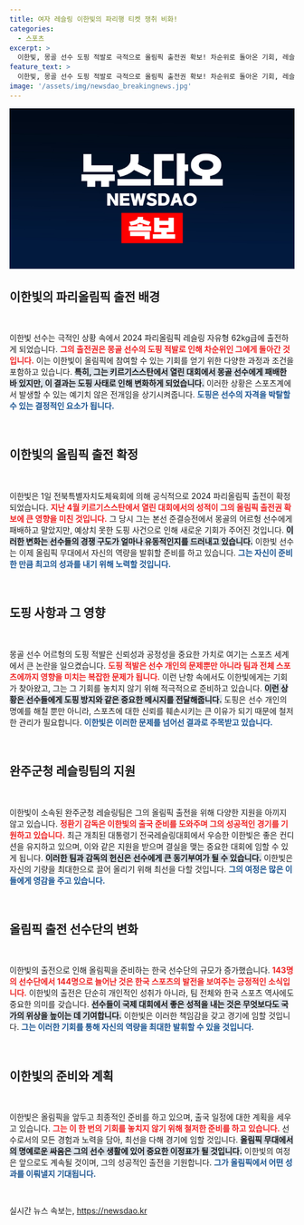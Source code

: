 ```yaml
---
title: 여자 레슬링 이한빛의 파리행 티켓 쟁취 비화!
categories:
  - 스포츠
excerpt: >
  이한빛, 몽골 선수 도핑 적발로 극적으로 올림픽 출전권 확보! 차순위로 돌아온 기회, 레슬링 꿈꾸는 그의 첫 도전이 파리에서 펼쳐진다. 출국 준비 시작!
feature_text: >
  이한빛, 몽골 선수 도핑 적발로 극적으로 올림픽 출전권 확보! 차순위로 돌아온 기회, 레슬링 꿈꾸는 그의 첫 도전이 파리에서 펼쳐진다. 출국 준비 시작!
image: '/assets/img/newsdao_breakingnews.jpg'
---
```


<p><img src="/assets/img/newsdao_breakingnews.jpg" alt="ontimetimes 속보" /></p>

<h2 data-ke-size="size26">이한빛의 파리올림픽 출전 배경</h2>

<p data-ke-size="size16">&nbsp;</p>

<p>이한빛 선수는 극적인 상황 속에서 2024 파리올림픽 레슬링 자유형 62kg급에 출전하게 되었습니다. <b><span style="color: #ee2323;">그의 출전권은 몽골 선수의 도핑 적발로 인해 차순위인 그에게 돌아간 것입니다.</span></b> 이는 이한빛이 올림픽에 참여할 수 있는 기회를 얻기 위한 다양한 과정과 조건을 포함하고 있습니다. <b><span style="background-color: #21538527;">특히, 그는 키르기스스탄에서 열린 대회에서 몽골 선수에게 패배한 바 있지만, 이 결과는 도핑 사태로 인해 변화하게 되었습니다.</span></b> 이러한 상황은 스포츠계에서 발생할 수 있는 예기치 않은 전개임을 상기시켜줍니다. <b><span style="color: #1a5490;">도핑은 선수의 자격을 박탈할 수 있는 결정적인 요소가 됩니다.</span></b></p>

<p data-ke-size="size16">&nbsp;</p>

<h2 data-ke-size="size26">이한빛의 올림픽 출전 확정</h2>

<p data-ke-size="size16">&nbsp;</p>

<p>이한빛은 1일 전북특별자치도체육회에 의해 공식적으로 2024 파리올림픽 출전이 확정되었습니다. <b><span style="color: #ee2323;">지난 4월 키르기스스탄에서 열린 대회에서의 성적이 그의 올림픽 출전권 확보에 큰 영향을 미친 것입니다.</span></b> 그 당시 그는 본선 준결승전에서 몽골의 어르헝 선수에게 패배하고 말았지만, 예상치 못한 도핑 사건으로 인해 새로운 기회가 주어진 것입니다. <b><span style="background-color: #21538527;">이러한 변화는 선수들의 경쟁 구도가 얼마나 유동적인지를 드러내고 있습니다.</span></b> 이한빛 선수는 이제 올림픽 무대에서 자신의 역량을 발휘할 준비를 하고 있습니다. <b><span style="color: #1a5490;">그는 자신이 준비한 만큼 최고의 성과를 내기 위해 노력할 것입니다.</span></b></p>

<p data-ke-size="size16">&nbsp;</p>

<h2 data-ke-size="size26">도핑 사항과 그 영향</h2>

<p data-ke-size="size16">&nbsp;</p>

<p>몽골 선수 어르헝의 도핑 적발은 신뢰성과 공정성을 중요한 가치로 여기는 스포츠 세계에서 큰 논란을 일으켰습니다. <b><span style="color: #ee2323;">도핑 적발은 선수 개인의 문제뿐만 아니라 팀과 전체 스포츠에까지 영향을 미치는 복잡한 문제가 됩니다.</span></b> 이런 난항 속에서도 이한빛에게는 기회가 찾아왔고, 그는 그 기회를 놓치지 않기 위해 적극적으로 준비하고 있습니다. <b><span style="background-color: #21538527;">이런 상황은 선수들에게 도핑 방지와 같은 중요한 메시지를 전달해줍니다.</span></b> 도핑은 선수 개인의 명예를 해칠 뿐만 아니라, 스포츠에 대한 신뢰를 훼손시키는 큰 이유가 되기 때문에 철저한 관리가 필요합니다. <b><span style="color: #1a5490;">이한빛은 이러한 문제를 넘어선 결과로 주목받고 있습니다.</span></b></p>

<p data-ke-size="size16">&nbsp;</p>

<h2 data-ke-size="size26">완주군청 레슬링팀의 지원</h2>

<p data-ke-size="size16">&nbsp;</p>

<p>이한빛이 소속된 완주군청 레슬링팀은 그의 올림픽 출전을 위해 다양한 지원을 아끼지 않고 있습니다. <b><span style="color: #ee2323;">정환기 감독은 이한빛의 출국 준비를 도와주며 그의 성공적인 경기를 기원하고 있습니다.</span></b> 최근 개최된 대통령기 전국레슬링대회에서 우승한 이한빛은 좋은 컨디션을 유지하고 있으며, 이와 같은 지원을 받으며 결실을 맺는 중요한 대회에 임할 수 있게 됩니다. <b><span style="background-color: #21538527;">이러한 팀과 감독의 헌신은 선수에게 큰 동기부여가 될 수 있습니다.</span></b> 이한빛은 자신의 기량을 최대한으로 끌어 올리기 위해 최선을 다할 것입니다. <b><span style="color: #1a5490;">그의 여정은 많은 이들에게 영감을 주고 있습니다.</span></b></p>

<p data-ke-size="size16">&nbsp;</p>

<h2 data-ke-size="size26">올림픽 출전 선수단의 변화</h2>

<p data-ke-size="size16">&nbsp;</p>

<p>이한빛의 출전으로 인해 올림픽을 준비하는 한국 선수단의 규모가 증가했습니다. <b><span style="color: #ee2323;">143명의 선수단에서 144명으로 늘어난 것은 한국 스포츠의 발전을 보여주는 긍정적인 소식입니다.</span></b> 이한빛의 출전은 단순히 개인적인 성취가 아니라, 팀 전체와 한국 스포츠 역사에도 중요한 의미를 갖습니다. <b><span style="background-color: #21538527;">선수들이 국제 대회에서 좋은 성적을 내는 것은 무엇보다도 국가의 위상을 높이는 데 기여합니다.</span></b> 이한빛은 이러한 책임감을 갖고 경기에 임할 것입니다. <b><span style="color: #1a5490;">그는 이러한 기회를 통해 자신의 역량을 최대한 발휘할 수 있을 것입니다.</span></b></p>

<p data-ke-size="size16">&nbsp;</p>

<h2 data-ke-size="size26">이한빛의 준비와 계획</h2>

<p data-ke-size="size16">&nbsp;</p>

<p>이한빛은 올림픽을 앞두고 최종적인 준비를 하고 있으며, 출국 일정에 대한 계획을 세우고 있습니다. <b><span style="color: #ee2323;">그는 이 한 번의 기회를 놓치지 않기 위해 철저한 준비를 하고 있습니다.</span></b> 선수로서의 모든 경험과 노력을 담아, 최선을 다해 경기에 임할 것입니다. <b><span style="background-color: #21538527;">올림픽 무대에서의 명예로운 싸움은 그의 선수 생활에 있어 중요한 이정표가 될 것입니다.</span></b> 이한빛의 여정은 앞으로도 계속될 것이며, 그의 성공적인 출전을 기원합니다. <b><span style="color: #1a5490;">그가 올림픽에서 어떤 성과를 이뤄낼지 기대됩니다.</span></b></p>

<p data-ke-size="size16">&nbsp;</p>
실시간 뉴스 속보는, <a href="https://newsdao.kr" rel="dofollow">https://newsdao.kr</a>


